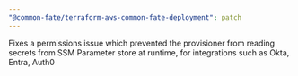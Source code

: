 ```yaml
---
"@common-fate/terraform-aws-common-fate-deployment": patch
---
```


Fixes a permissions issue which prevented the provisioner from reading secrets from SSM Parameter store at runtime, for integrations such as Okta, Entra, Auth0
